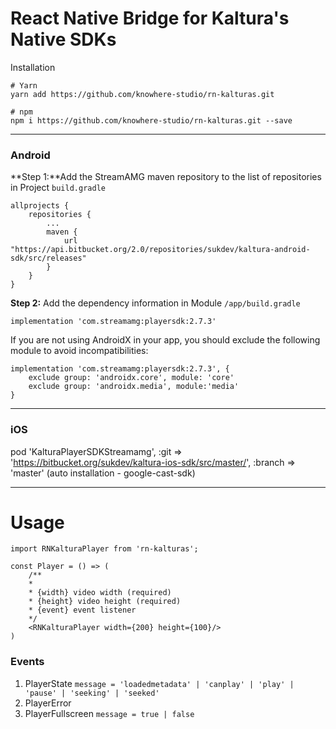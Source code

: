 # React Native Bridge for Kaltura's Native SDKs


Installation
```
# Yarn
yarn add https://github.com/knowhere-studio/rn-kalturas.git

# npm
npm i https://github.com/knowhere-studio/rn-kalturas.git --save
```

---

### Android

**Step 1:**Add the StreamAMG maven repository to the list of repositories in Project `build.gradle`

```
allprojects {
    repositories {
        ...
        maven {
            url "https://api.bitbucket.org/2.0/repositories/sukdev/kaltura-android-sdk/src/releases"
        }
    }
}
```

**Step 2:** Add the dependency information in Module `/app/build.gradle`
```
implementation 'com.streamamg:playersdk:2.7.3'
```

If you are not using AndroidX in your app, you should exclude the following module to avoid incompatibilities:

```
implementation 'com.streamamg:playersdk:2.7.3', {
    exclude group: 'androidx.core', module: 'core'
    exclude group: 'androidx.media', module:'media'
}
```

---

### iOS

pod 'KalturaPlayerSDKStreamamg', :git => 'https://bitbucket.org/sukdev/kaltura-ios-sdk/src/master/', :branch => 'master'
(auto installation - google-cast-sdk)

---

# Usage

```
import RNKalturaPlayer from 'rn-kalturas';

const Player = () => (
    /**
    *
    * {width} video width (required)
    * {height} video height (required)
    * {event} event listener
    */
    <RNKalturaPlayer width={200} height={100}/>
)
```

### Events
1. PlayerState `message = 'loadedmetadata' | 'canplay' | 'play' | 'pause' | 'seeking' | 'seeked'`
2. PlayerError
3. PlayerFullscreen `message = true | false`


